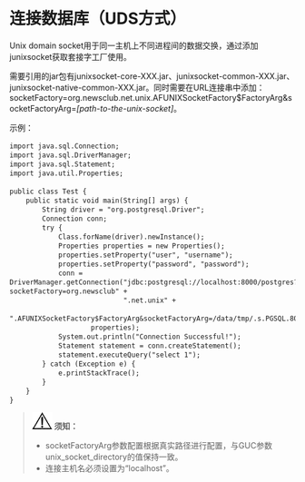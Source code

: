 # 连接数据库（UDS方式）

Unix domain socket用于同一主机上不同进程间的数据交换，通过添加junixsocket获取套接字工厂使用。

需要引用的jar包有junixsocket-core-XXX.jar、junixsocket-common-XXX.jar、junixsocket-native-common-XXX.jar。同时需要在URL连接串中添加：socketFactory=org.newsclub.net.unix.AFUNIXSocketFactory$FactoryArg&socketFactoryArg=_\[path-to-the-unix-socket\]_。

示例：

```
import java.sql.Connection;
import java.sql.DriverManager;
import java.sql.Statement;
import java.util.Properties;

public class Test {
    public static void main(String[] args) {
        String driver = "org.postgresql.Driver";
        Connection conn;
        try {
            Class.forName(driver).newInstance();
            Properties properties = new Properties();
            properties.setProperty("user", "username");
            properties.setProperty("password", "password");
            conn = DriverManager.getConnection("jdbc:postgresql://localhost:8000/postgres?socketFactory=org.newsclub" +
                            ".net.unix" +
                            ".AFUNIXSocketFactory$FactoryArg&socketFactoryArg=/data/tmp/.s.PGSQL.8000",
                    properties);
            System.out.println("Connection Successful!");
            Statement statement = conn.createStatement();
            statement.executeQuery("select 1");
        } catch (Exception e) {
            e.printStackTrace();
        }
    }
}
```

>![](public_sys-resources/icon-notice.png) **须知：** 
>-   socketFactoryArg参数配置根据真实路径进行配置，与GUC参数unix\_socket\_directory的值保持一致。
>-   连接主机名必须设置为“localhost”。

